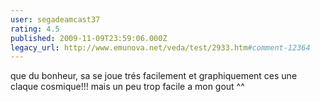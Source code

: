 ```yaml
---
user: segadeamcast37
rating: 4.5
published: 2009-11-09T23:59:06.000Z
legacy_url: http://www.emunova.net/veda/test/2933.htm#comment-12364
---
```

que du bonheur, sa se joue trés facilement et graphiquement ces une claque cosmique!!!
mais un peu trop facile a mon gout ^^